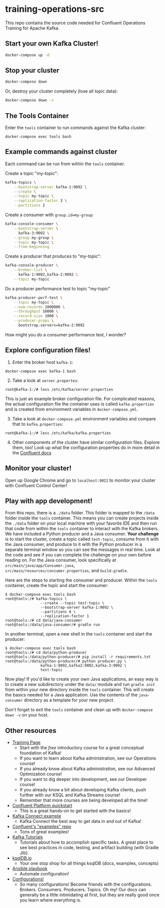 # training-operations-src

This repo contains the source code needed for Confluent Operations Training for Apache Kafka.

## Start your own Kafka Cluster!

```bash
docker-compose up -d
```

## Stop your cluster

```bash
docker-compose down
```

Or, destroy your cluster completely (lose all topic data):

```bash
docker-compose down -v
```

## The Tools Container

Enter the `tools` container to run commands against the Kafka cluster:

```
docker-compose exec tools bash
```

## Example commands against cluster

Each command can be run from within the `tools` container.

Create a topic "my-topic":

```bash
kafka-topics \
    --bootstrap-server kafka-1:9092 \
    --create \
    --topic my-topic \
    --replication-factor 3 \
    --partitions 2
```

Create a consumer with `group.id=my-group`:

```bash
kafka-console-consumer \
    --bootstrap-server \
      kafka-3:9092 \
    --group my-group \
    --topic my-topic \
    --from-beginning
```

Create a producer that produces to "my-topic":

```bash
kafka-console-producer \
    --broker-list \
      kafka-1:9092,kafka-2:9092 \
    --topic my-topic
```

Do a producer performance test to topic "my-topic"

```bash
kafka-producer-perf-test \
    --topic my-topic \
    --num-records 1000000 \
    --throughput 10000 \
    --record-size 1000 \
    --producer-props \
      bootstrap.servers=kafka-2:9092

```

How might you do a consumer performance test, I wonder?

## Explore configuration files!

1. Enter the broker host `kafka-1`:

```
docker-compose exec kafka-1 bash
```
2. Take a look at `server.propertes`:

```
root@kafka-1:/# less /etc/kafka/server.properties
```

This is just an example broker configuration file. For complicated reasons, the actual configuration file the container uses is called `kafka.properties` and is created from environment variables in `docker-compose.yml`. 

3. Take a look at `docker-compose.yml` environment variables and compare that to `kafka.properties`:
```
root@kafka-1:/# less /etc/kafka/kafka.properties
```

4. Other components of the cluster have similar configuration files. Explore them, too! Look up what the configuration properties do in more detail in the [Confluent docs](https://docs.confluent.io/current/installation/configuration/index.html)

## Monitor your cluster!

Open up Google Chrome and go to `localhost:9021` to monitor your cluster with Confluent Control Center!

## Play with app development!

From this repo, there is a `./data` folder. This folder is mapped to the `/data` folder inside the `tools` container. This means you can create projects inside the `./data` folder on your local machine with your favorite IDE and then run that code from within the `tools` container to interact with the Kafka brokers. We have included a Python producer and a Java consumer. **Your challenge** is to start the cluster, create a topic called `test-topic`, consume from it with the Java consumer, and produce to it with the Python producer in a separate terminal window so you can see the messages in real time. Look at the code and see if you can complete the challenge on your own before reading on. For the Java consumer, look specifically at `src/main/java/app/Consumer.java`, `src/main/resources/consumer.properties`, and `build.gradle`.

Here are the steps to starting the consumer and producer. Within the `tools` container, create the topic and start the consumer:
```
$ docker-compose exec tools bash
root@tools:/# kafka-topics \
                --create --topic test-topic \
                --bootstrap-server kafka-1:9092 \
                --partitions 6 \
                --replication-factor 1
root@tools:/# cd data/java-consumer
root@tools:/data/java-consumer/# gradle run
```

In another terminal, open a new shell in the `tools` container and start the producer:
```
$ docker-compose exec tools bash
root@tools:/# cd data/python-producer
root@tools:/data/python-producer/# pip install -r requirements.txt
root@tools:/data/python-producer/# python producer.py \
                kafka-1:9092,kafka2:9092,kafka-3:9092 \
                test-topic
```

Now play! If you'd like to create your own Java applications, an easy way is to create a new subdirectory under the `data/` module and run `gradle init` from within your new directory inside the `tools` container. This will create the basics needed for a Java application. Use the contents of the `java-consumer` directory as a template for your new project.

Don't forget to exit the `tools` container and clean up with `docker-compose down -v` on your host.

## Other resources

* [Training Page](https://www.confluent.io/training/)
  * Start with the *free* introductory course for a great conceptual foundation of Kafka!
  * If you want to learn about Kafka administration, see our Operations course!
  * If you already know about Kafka administration, see our Advanced Optimization course!
  * If you want to dig deeper into development, see our Developer course!
  * If you already know a bit about developing Kafka clients, push further with our KSQL and Kafka Streams course!
  * Remember that more courses are being developed all the time! 
* [Confluent Platform quickstart](https://docs.confluent.io/current/quickstart/ce-docker-quickstart.html)
  * This is a great hands-on to get started with the basics!
* [Kafka Connect example](https://github.com/confluentinc/examples/tree/5.3.0-post/mysql-debezium)
  * Kafka Connect the best way to get data in and out of Kafka!
* [Confluent's "examples" repo](https://github.com/confluentinc/examples)
  * Tons of great examples!
* [Kafka Tutorials](https://kafka-tutorials.confluent.io/)
  * Tutorials about how to accomplish specific tasks. A great place to see best practices in code, testing, and artifact building (with Gradle Jib).
* [ksqlDB.io](https://ksqldb.io/)
  * Your one stop shop for all things ksqlDB (docs, examples, concepts) 
* [Ansible playbook](https://github.com/confluentinc/cp-ansible)
  * Automate configuration!
* [Configurations!](https://docs.confluent.io/current/installation/configuration/index.html)
  * So many configurations! Become friends with the configurations. Brokers. Consumers. Producers. Topics. Oh my! Our docs can generally be a little intimidating at first, but they are really good once you learn where everything is.



